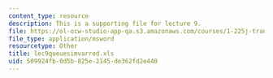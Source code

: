```yaml
---
content_type: resource
description: This is a supporting file for lecture 9.
file: https://ol-ocw-studio-app-qa.s3.amazonaws.com/courses/1-225j-transportation-flow-systems-fall-2002/509924fb0d5b825e2145de362fd2e440_lec9queuesimvarred.xls
file_type: application/msword
resourcetype: Other
title: lec9queuesimvarred.xls
uid: 509924fb-0d5b-825e-2145-de362fd2e440
---
```

